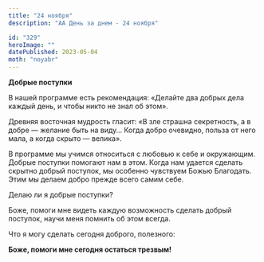 ```yaml
---
title: "24 ноября"
description: "АА День за днем - 24 ноября"

id: "329"
heroImage: ""
datePublished: 2023-05-04
moth: "noyabr"
---
```


**Добрые поступки**

В нашей программе есть рекомендация: «Делайте два добрых дела каждый день, и
чтобы никто не знал об этом».

Древняя восточная мудрость гласит: «В зле страшна секретность, а в добре —
желание быть на виду… Когда добро очевидно, польза от него мала, а когда
скрыто — велика».

В программе мы учимся относиться с любовью к себе и окружающим. Добрые
поступки помогают нам в этом. Когда нам удается сделать скрытно добрый
поступок, мы особенно чувствуем Божью Благодать. Этим мы делаем добро прежде
всего самим себе.

Делаю ли я добрые поступки?

Боже, помоги мне видеть каждую возможность сделать добрый поступок, научи меня
помнить об этом всегда.

Что я могу сделать сегодня доброго, полезного:

**Боже, помоги мне сегодня остаться трезвым!**
